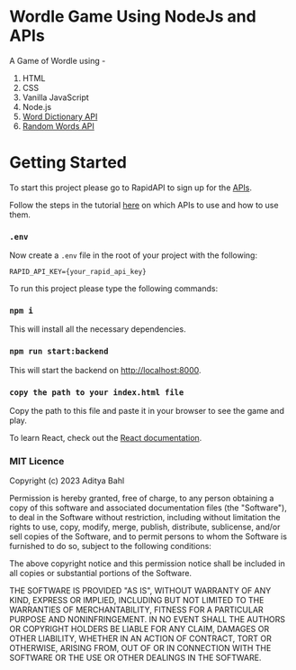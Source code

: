 # Wordle Game Using NodeJs and APIs

A Game of Wordle using -

1. HTML
2. CSS
3. Vanilla JavaScript
4. Node.js
5. [Word Dictionary API](https://rapidapi.com/twinword/api/word-dictionary/)
6. [Random Words API](https://rapidapi.com/sheharyar566/api/random-words5/)

# Getting Started

To start this project please go to RapidAPI to sign up for the [APIs](https://bit.ly/rapidapi-hub).

Follow the steps in the tutorial [here](https://www.youtube.com/watch?v=mpby4HiElek) on which APIs to use and how to use them.

### `.env`

Now create a `.env` file in the root of your project with the following:

```
RAPID_API_KEY={your_rapid_api_key}
```

To run this project please type the following commands:

### `npm i`

This will install all the necessary dependencies.

### `npm run start:backend`

This will start the backend on [http://localhost:8000](http://localhost:8000).

### `copy the path to your index.html file`

Copy the path to this file and paste it in your browser to see the game and play.

To learn React, check out the [React documentation](https://reactjs.org/).

### MIT Licence

Copyright (c) 2023 Aditya Bahl

Permission is hereby granted, free of charge, to any person obtaining a copy of this software and associated documentation files (the "Software"), to deal in the Software without restriction, including without limitation the rights to use, copy, modify, merge, publish, distribute, sublicense, and/or sell copies of the Software, and to permit persons to whom the Software is furnished to do so, subject to the following conditions:

The above copyright notice and this permission notice shall be included in all copies or substantial portions of the Software.

THE SOFTWARE IS PROVIDED "AS IS", WITHOUT WARRANTY OF ANY KIND, EXPRESS OR IMPLIED, INCLUDING BUT NOT LIMITED TO THE WARRANTIES OF MERCHANTABILITY, FITNESS FOR A PARTICULAR PURPOSE AND NONINFRINGEMENT. IN NO EVENT SHALL THE AUTHORS OR COPYRIGHT HOLDERS BE LIABLE FOR ANY CLAIM, DAMAGES OR OTHER LIABILITY, WHETHER IN AN ACTION OF CONTRACT, TORT OR OTHERWISE, ARISING FROM, OUT OF OR IN CONNECTION WITH THE SOFTWARE OR THE USE OR OTHER DEALINGS IN THE SOFTWARE.
